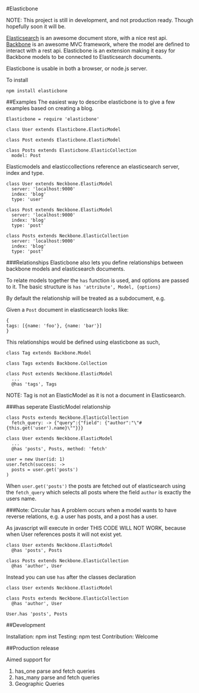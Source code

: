 #Elasticbone

NOTE: This project is still in development, and not production ready. Though hopefully soon it will be.

[Elasticsearch](http://www.elasticsearch.org/) is an awesome document store, with a nice rest api.
[Backbone](http://backbonejs.org/) is an awesome MVC framework, where the model are defined to interact with a rest api.
Elasticbone is an extension making it easy for Backbone models to be connected to Elasticsearch documents.

Elasticbone is usable in both a browser, or node.js server.

To install

```
npm install elasticbone
```

##Examples
The easiest way to describe elasticbone is to give a few examples based on creating a blog.

```
Elasticbone = require 'elasticbone'

class User extends Elasticbone.ElasticModel

class Post extends Elasticbone.ElasticModel

class Posts extends Elasticbone.ElasticCollection
  model: Post
```

Elasticmodels and elasticcollections reference an elasticsearch server, index and type.

```
class User extends Neckbone.ElasticModel
  server: 'localhost:9000' 
  index: 'blog'
  type: 'user'

class Post extends Neckbone.ElasticModel
  server: 'localhost:9000' 
  index: 'blog'
  type: 'post'

class Posts extends Neckbone.ElasticCollection
  server: 'localhost:9000' 
  index: 'blog'
  type: 'post'
```

###Relationships
Elasticbone also lets you define relationships between backbone models and elasticsearch documents.

To relate models together the ```has``` function is used, and options are passed to it.
The basic structure is ```has 'attribute', Model, {options}```

By default the relationship will be treated as a subdocument, e.g.

Given a ```Post``` document in elasticsearch looks like:

```
{
tags: [{name: 'foo'}, {name: 'bar'}]
}
```

This relationships would be defined using elasticbone as such,

```
class Tag extends Backbone.Model

class Tags extends Backbone.Collection

class Post extends Neckbone.ElasticModel
  ...
  @has 'tags', Tags
```

NOTE: Tag is not an ElasticModel as it is not a document in Elasticsearch.

###has seperate ElasticModel relationship

```
class Posts extends Neckbone.ElasticCollection
  fetch_query: -> {"query":{"field": {"author":"\"#{this.get('user').name}\""}}}
    
class User extends Neckbone.ElasticModel
  ...
  @has 'posts', Posts, method: 'fetch'

user = new User(id: 1)
user.fetch(success: ->
  posts = user.get('posts')
)
```

When ```user.get('posts')``` the posts are fetched out of elasticsearch using the 
```fetch_query``` which selects all posts where the field ```author``` is exactly the users name.


###Note: Circular has
A problem occurs when a model wants to have reverse relations, e.g. a user has posts, and a post has a user.

As javascript will execute in order THIS CODE WILL NOT WORK, because when User references posts it will not exist yet.

```
class User extends Neckbone.ElasticModel
  @has 'posts', Posts

class Posts extends Neckbone.ElasticCollection
  @has 'author', User 
```

Instead you can use ```has``` after the classes declaration

```
class User extends Neckbone.ElasticModel

class Posts extends Neckbone.ElasticCollection
  @has 'author', User

User.has 'posts', Posts

```

##Development

Installation: npm inst
Testing: npm test
Contribution: Welcome

##Production release

Aimed support for

1. has_one parse and fetch queries
2. has_many parse and fetch queries
3. Geographic Queries

